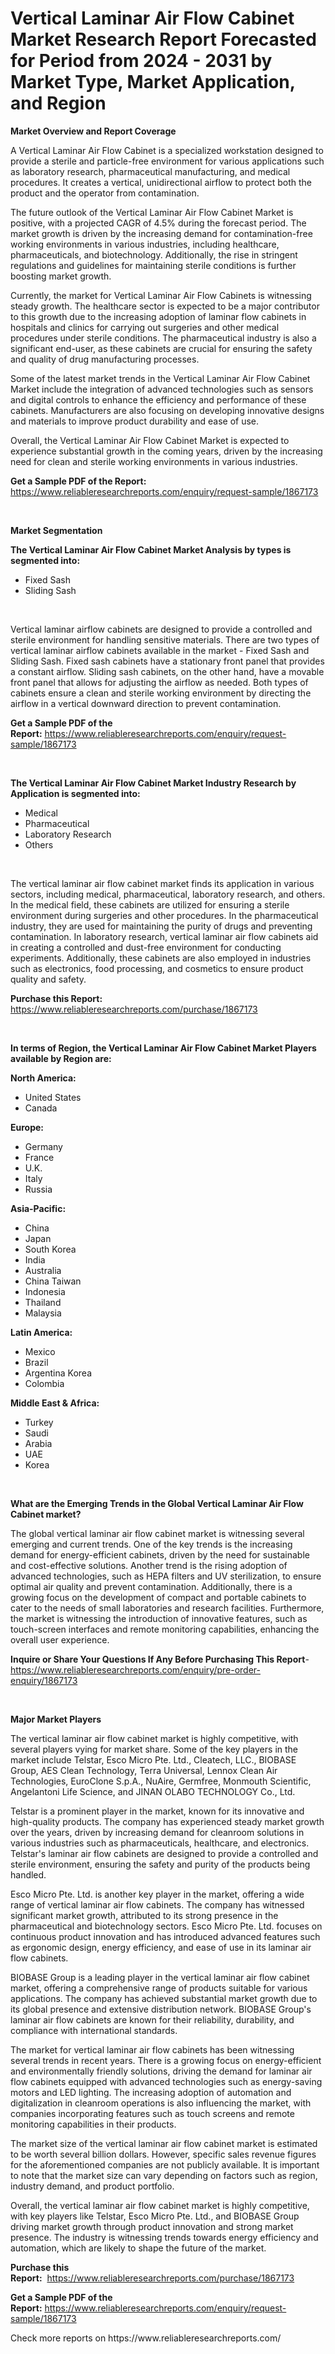 <p><h1>Vertical Laminar Air Flow Cabinet Market Research Report Forecasted for Period from 2024 -  2031 by Market Type, Market Application, and Region</h1></p><p><strong>Market Overview and Report Coverage</strong></p>
<p><p>A Vertical Laminar Air Flow Cabinet is a specialized workstation designed to provide a sterile and particle-free environment for various applications such as laboratory research, pharmaceutical manufacturing, and medical procedures. It creates a vertical, unidirectional airflow to protect both the product and the operator from contamination.</p><p>The future outlook of the Vertical Laminar Air Flow Cabinet Market is positive, with a projected CAGR of 4.5% during the forecast period. The market growth is driven by the increasing demand for contamination-free working environments in various industries, including healthcare, pharmaceuticals, and biotechnology. Additionally, the rise in stringent regulations and guidelines for maintaining sterile conditions is further boosting market growth.</p><p>Currently, the market for Vertical Laminar Air Flow Cabinets is witnessing steady growth. The healthcare sector is expected to be a major contributor to this growth due to the increasing adoption of laminar flow cabinets in hospitals and clinics for carrying out surgeries and other medical procedures under sterile conditions. The pharmaceutical industry is also a significant end-user, as these cabinets are crucial for ensuring the safety and quality of drug manufacturing processes.</p><p>Some of the latest market trends in the Vertical Laminar Air Flow Cabinet Market include the integration of advanced technologies such as sensors and digital controls to enhance the efficiency and performance of these cabinets. Manufacturers are also focusing on developing innovative designs and materials to improve product durability and ease of use.</p><p>Overall, the Vertical Laminar Air Flow Cabinet Market is expected to experience substantial growth in the coming years, driven by the increasing need for clean and sterile working environments in various industries.</p></p>
<p><strong>Get a Sample PDF of the Report:</strong> <a href="https://www.reliableresearchreports.com/enquiry/request-sample/1867173">https://www.reliableresearchreports.com/enquiry/request-sample/1867173</a></p>
<p>&nbsp;</p>
<p><strong>Market Segmentation</strong></p>
<p><strong>The Vertical Laminar Air Flow Cabinet Market Analysis by types is segmented into:</strong></p>
<p><ul><li>Fixed Sash</li><li>Sliding Sash</li></ul></p>
<p>&nbsp;</p>
<p><p>Vertical laminar airflow cabinets are designed to provide a controlled and sterile environment for handling sensitive materials. There are two types of vertical laminar airflow cabinets available in the market - Fixed Sash and Sliding Sash. Fixed sash cabinets have a stationary front panel that provides a constant airflow. Sliding sash cabinets, on the other hand, have a movable front panel that allows for adjusting the airflow as needed. Both types of cabinets ensure a clean and sterile working environment by directing the airflow in a vertical downward direction to prevent contamination.</p></p>
<p><strong>Get a Sample PDF of the Report:</strong>&nbsp;<a href="https://www.reliableresearchreports.com/enquiry/request-sample/1867173">https://www.reliableresearchreports.com/enquiry/request-sample/1867173</a></p>
<p>&nbsp;</p>
<p><strong>The Vertical Laminar Air Flow Cabinet Market Industry Research by Application is segmented into:</strong></p>
<p><ul><li>Medical</li><li>Pharmaceutical</li><li>Laboratory Research</li><li>Others</li></ul></p>
<p>&nbsp;</p>
<p><p>The vertical laminar air flow cabinet market finds its application in various sectors, including medical, pharmaceutical, laboratory research, and others. In the medical field, these cabinets are utilized for ensuring a sterile environment during surgeries and other procedures. In the pharmaceutical industry, they are used for maintaining the purity of drugs and preventing contamination. In laboratory research, vertical laminar air flow cabinets aid in creating a controlled and dust-free environment for conducting experiments. Additionally, these cabinets are also employed in industries such as electronics, food processing, and cosmetics to ensure product quality and safety.</p></p>
<p><strong>Purchase this Report:</strong>&nbsp; <a href="https://www.reliableresearchreports.com/purchase/1867173">https://www.reliableresearchreports.com/purchase/1867173</a></p>
<p>&nbsp;</p>
<p><strong>In terms of Region, the Vertical Laminar Air Flow Cabinet Market Players available by Region are:</strong></p>
<p>
    <p> <strong> North America: </strong>
        <ul>
            <li>United States</li>
            <li>Canada</li>
        </ul>
        </p> 
    <p> <strong> Europe: </strong>
        <ul>
            <li>Germany</li>
            <li>France</li>
            <li>U.K.</li>
            <li>Italy</li>
            <li>Russia</li>
        </ul>
        </p> 
    <p> <strong> Asia-Pacific: </strong>
        <ul>
            <li>China</li>
            <li>Japan</li>
            <li>South Korea</li>
            <li>India</li>
            <li>Australia</li>
            <li>China Taiwan</li>
            <li>Indonesia</li>
            <li>Thailand</li>
            <li>Malaysia</li>
        </ul>
        </p> 
    <p> <strong> Latin America: </strong>
        <ul>
            <li>Mexico</li>
            <li>Brazil</li>
            <li>Argentina Korea</li>
            <li>Colombia</li>
        </ul>
        </p> 
    <p> <strong> Middle East & Africa: </strong>
        <ul>
            <li>Turkey</li>
            <li>Saudi</li>
            <li>Arabia</li>
            <li>UAE</li>
            <li>Korea</li>
        </ul>
    </p>
    </p>
<p>&nbsp;</p>
<p><strong>What are the Emerging Trends in the Global Vertical Laminar Air Flow Cabinet market?</strong></p>
<p><p>The global vertical laminar air flow cabinet market is witnessing several emerging and current trends. One of the key trends is the increasing demand for energy-efficient cabinets, driven by the need for sustainable and cost-effective solutions. Another trend is the rising adoption of advanced technologies, such as HEPA filters and UV sterilization, to ensure optimal air quality and prevent contamination. Additionally, there is a growing focus on the development of compact and portable cabinets to cater to the needs of small laboratories and research facilities. Furthermore, the market is witnessing the introduction of innovative features, such as touch-screen interfaces and remote monitoring capabilities, enhancing the overall user experience.</p></p>
<p><strong>Inquire or Share Your Questions If Any Before Purchasing This Report</strong>- <a href="https://www.reliableresearchreports.com/enquiry/pre-order-enquiry/1867173">https://www.reliableresearchreports.com/enquiry/pre-order-enquiry/1867173</a></p>
<p>&nbsp;</p>
<p><strong>Major Market Players</strong></p>
<p><p>The vertical laminar air flow cabinet market is highly competitive, with several players vying for market share. Some of the key players in the market include Telstar, Esco Micro Pte. Ltd., Cleatech, LLC., BIOBASE Group, AES Clean Technology, Terra Universal, Lennox Clean Air Technologies, EuroClone S.p.A., NuAire, Germfree, Monmouth Scientific, Angelantoni Life Science, and JINAN OLABO TECHNOLOGY Co., Ltd.</p><p>Telstar is a prominent player in the market, known for its innovative and high-quality products. The company has experienced steady market growth over the years, driven by increasing demand for cleanroom solutions in various industries such as pharmaceuticals, healthcare, and electronics. Telstar's laminar air flow cabinets are designed to provide a controlled and sterile environment, ensuring the safety and purity of the products being handled.</p><p>Esco Micro Pte. Ltd. is another key player in the market, offering a wide range of vertical laminar air flow cabinets. The company has witnessed significant market growth, attributed to its strong presence in the pharmaceutical and biotechnology sectors. Esco Micro Pte. Ltd. focuses on continuous product innovation and has introduced advanced features such as ergonomic design, energy efficiency, and ease of use in its laminar air flow cabinets.</p><p>BIOBASE Group is a leading player in the vertical laminar air flow cabinet market, offering a comprehensive range of products suitable for various applications. The company has achieved substantial market growth due to its global presence and extensive distribution network. BIOBASE Group's laminar air flow cabinets are known for their reliability, durability, and compliance with international standards.</p><p>The market for vertical laminar air flow cabinets has been witnessing several trends in recent years. There is a growing focus on energy-efficient and environmentally friendly solutions, driving the demand for laminar air flow cabinets equipped with advanced technologies such as energy-saving motors and LED lighting. The increasing adoption of automation and digitalization in cleanroom operations is also influencing the market, with companies incorporating features such as touch screens and remote monitoring capabilities in their products.</p><p>The market size of the vertical laminar air flow cabinet market is estimated to be worth several billion dollars. However, specific sales revenue figures for the aforementioned companies are not publicly available. It is important to note that the market size can vary depending on factors such as region, industry demand, and product portfolio.</p><p>Overall, the vertical laminar air flow cabinet market is highly competitive, with key players like Telstar, Esco Micro Pte. Ltd., and BIOBASE Group driving market growth through product innovation and strong market presence. The industry is witnessing trends towards energy efficiency and automation, which are likely to shape the future of the market.</p></p>
<p><strong>Purchase this Report:</strong>&nbsp;&nbsp;<a href="https://www.reliableresearchreports.com/purchase/1867173">https://www.reliableresearchreports.com/purchase/1867173</a></p>
<p></p>
<p><strong>Get a Sample PDF of the Report:</strong>&nbsp;<a href="https://www.reliableresearchreports.com/enquiry/request-sample/1867173">https://www.reliableresearchreports.com/enquiry/request-sample/1867173</a></p>
<p>Check more reports on https://www.reliableresearchreports.com/</p>